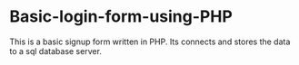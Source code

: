 # Basic-login-form-using-PHP
This is a basic signup form written in PHP.
Its connects and stores the data to a sql database server.
